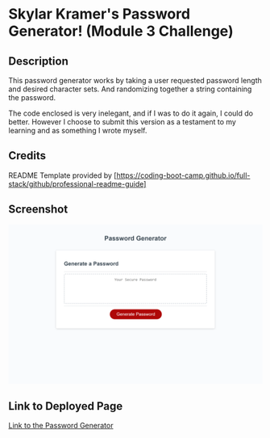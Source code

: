# Skylar Kramer's Password Generator! (Module 3 Challenge)

## Description

This password generator works by taking a user requested password length and desired character sets. And randomizing together a string containing the password.

The code enclosed is very inelegant, and if I was to do it again, I could do better. However I choose to submit this version as a testament to my learning and as something I wrote myself.

## Credits

README Template provided by [https://coding-boot-camp.github.io/full-stack/github/professional-readme-guide]

## Screenshot

![screenshot of deployed website](assets/xyrillasc.github.io_password-gen-mod3_(Nest%20Hub%20Max).png)

## Link to Deployed Page

[Link to the Password Generator](https://xyrillasc.github.io/password-gen-mod3/)